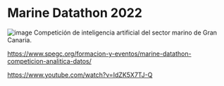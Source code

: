 # Marine Datathon 2022
![image](https://user-images.githubusercontent.com/20419761/197651886-81902b32-649b-48cf-96f7-02e3989aacbe.png)
Competición de inteligencia artificial del sector marino de Gran Canaria.

https://www.spegc.org/formacion-y-eventos/marine-datathon-competicion-analitica-datos/

https://www.youtube.com/watch?v=IdZK5X7TJ-Q
